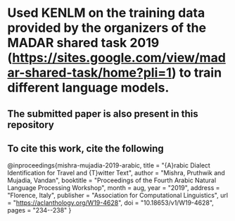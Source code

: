 # Used KENLM on the training data provided by the organizers of the MADAR shared task 2019 (https://sites.google.com/view/madar-shared-task/home?pli=1) to train different language models.
## The submitted paper is also present in this repository
## To cite this work, cite the following
@inproceedings{mishra-mujadia-2019-arabic,
    title = "{A}rabic Dialect Identification for Travel and {T}witter Text",
    author = "Mishra, Pruthwik  and
      Mujadia, Vandan",
    booktitle = "Proceedings of the Fourth Arabic Natural Language Processing Workshop",
    month = aug,
    year = "2019",
    address = "Florence, Italy",
    publisher = "Association for Computational Linguistics",
    url = "https://aclanthology.org/W19-4628",
    doi = "10.18653/v1/W19-4628",
    pages = "234--238"
}

